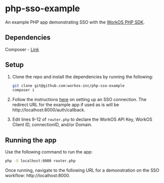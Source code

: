 # php-sso-example

An example PHP app demonstrating SSO with the [WorkOS PHP SDK](https://github.com/workos-inc/workos-php).

## Dependencies

Composer - [Link](https://getcomposer.org/)

## Setup

1. Clone the repo and install the dependencies by running the following:

   ```bash
   git clone git@github.com:workos-inc/php-sso-example
   composer i
   ```

1. Follow the instructions [here](https://docs.workos.com/sso/auth-flow) on setting up an SSO connection. The redirect URL for the example app if used as is will be http://localhost:8000/auth/callback.

1. Edit lines 9-12 of `router.php` to declare the WorkOS API Key, WorkOS Client ID, connectionID, and/or Domain.

## Running the app

Use the following command to run the app:

```bash
php -S localhost:8000 router.php
```

Once running, navigate to the following URL for a demonstration on the SSO workflow: http://localhost:8000.
